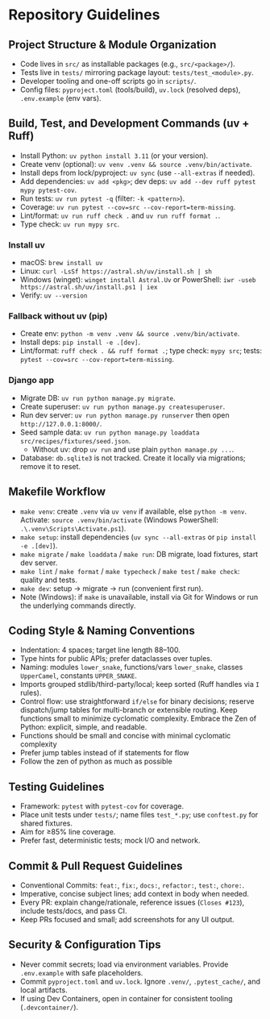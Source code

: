 # Repository Guidelines

## Project Structure & Module Organization
- Code lives in `src/` as installable packages (e.g., `src/<package>/`).
- Tests live in `tests/` mirroring package layout: `tests/test_<module>.py`.
- Developer tooling and one-off scripts go in `scripts/`.
- Config files: `pyproject.toml` (tools/build), `uv.lock` (resolved deps), `.env.example` (env vars).

## Build, Test, and Development Commands (uv + Ruff)
- Install Python: `uv python install 3.11` (or your version).
- Create venv (optional): `uv venv .venv && source .venv/bin/activate`.
- Install deps from lock/pyproject: `uv sync` (use `--all-extras` if needed).
- Add dependencies: `uv add <pkg>`; dev deps: `uv add --dev ruff pytest mypy pytest-cov`.
- Run tests: `uv run pytest -q` (filter: `-k <pattern>`).
- Coverage: `uv run pytest --cov=src --cov-report=term-missing`.
- Lint/format: `uv run ruff check .` and `uv run ruff format .`.
- Type check: `uv run mypy src`.

### Install uv
- macOS: `brew install uv`
- Linux: `curl -LsSf https://astral.sh/uv/install.sh | sh`
- Windows (winget): `winget install Astral.Uv` or PowerShell: `iwr -useb https://astral.sh/uv/install.ps1 | iex`
- Verify: `uv --version`

### Fallback without uv (pip)
- Create env: `python -m venv .venv && source .venv/bin/activate`.
- Install deps: `pip install -e .[dev]`.
- Lint/format: `ruff check . && ruff format .`; type check: `mypy src`; tests: `pytest --cov=src --cov-report=term-missing`.

### Django app
- Migrate DB: `uv run python manage.py migrate`.
- Create superuser: `uv run python manage.py createsuperuser`.
- Run dev server: `uv run python manage.py runserver` then open `http://127.0.0.1:8000/`.
- Seed sample data: `uv run python manage.py loaddata src/recipes/fixtures/seed.json`.
  - Without uv: drop `uv run` and use plain `python manage.py ...`.
 - Database: `db.sqlite3` is not tracked. Create it locally via migrations; remove it to reset.

## Makefile Workflow
- `make venv`: create `.venv` via `uv venv` if available, else `python -m venv`. Activate: `source .venv/bin/activate` (Windows PowerShell: `.\.venv\Scripts\Activate.ps1`).
- `make setup`: install dependencies (`uv sync --all-extras` or `pip install -e .[dev]`).
- `make migrate` / `make loaddata` / `make run`: DB migrate, load fixtures, start dev server.
- `make lint` / `make format` / `make typecheck` / `make test` / `make check`: quality and tests.
- `make dev`: setup → migrate → run (convenient first run).
- Note (Windows): if `make` is unavailable, install via Git for Windows or run the underlying commands directly.

## Coding Style & Naming Conventions
- Indentation: 4 spaces; target line length 88–100.
- Type hints for public APIs; prefer dataclasses over tuples.
- Naming: modules `lower_snake`, functions/vars `lower_snake`, classes `UpperCamel`, constants `UPPER_SNAKE`.
- Imports grouped stdlib/third-party/local; keep sorted (Ruff handles via `I` rules).
- Control flow: use straightforward `if/else` for binary decisions; reserve dispatch/jump tables for multi-branch or extensible routing. Keep functions small to minimize cyclomatic complexity. Embrace the Zen of Python: explicit, simple, and readable.
- Functions should be small and concise with minimal cyclomatic complexity
- Prefer jump tables instead of if statements for flow
- Follow the zen of python as much as possible

## Testing Guidelines
- Framework: `pytest` with `pytest-cov` for coverage.
- Place unit tests under `tests/`; name files `test_*.py`; use `conftest.py` for shared fixtures.
- Aim for ≥85% line coverage.
- Prefer fast, deterministic tests; mock I/O and network.

## Commit & Pull Request Guidelines
- Conventional Commits: `feat:`, `fix:`, `docs:`, `refactor:`, `test:`, `chore:`.
- Imperative, concise subject lines; add context in body when needed.
- Every PR: explain change/rationale, reference issues (`Closes #123`), include tests/docs, and pass CI.
- Keep PRs focused and small; add screenshots for any UI output.

## Security & Configuration Tips
- Never commit secrets; load via environment variables. Provide `.env.example` with safe placeholders.
- Commit `pyproject.toml` and `uv.lock`. Ignore `.venv/`, `.pytest_cache/`, and local artifacts.
- If using Dev Containers, open in container for consistent tooling (`.devcontainer/`).
